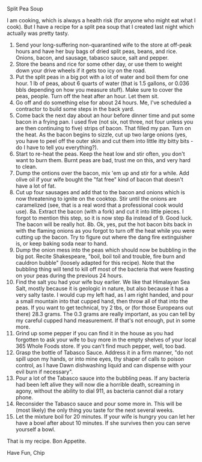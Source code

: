 Split Pea Soup

I am cooking, which is always a health risk (for anyone who might eat what I cook). But I have a recipe for a split pea soup that I created last night which actually was pretty tasty.

1. Send your long-suffering non-quarantined wife to the store at off-peak hours and have her buy bags of dried split peas, beans, and rice. Onions, bacon, and sausage, tabasco sauce, salt and pepper.
2. Store the beans and rice for some other day, or use them to weight down your drive wheels if it gets too icy on the road.
3. Put the split peas in a big pot with a lot of water and boil them for one hour. 1 lb of peas, about 6 quarts of water (that is 1.5 gallons, or 0.036 bbls depending on how you measure stuff). Make sure to cover the peas, people. Turn off the heat after an hour. Let them sit.
4. Go off and do something else for about 24 hours. Me, I've scheduled a contractor to build some steps in the back yard.
5. Come back the next day about an hour before dinner time and put some bacon in a frying pan. I used five (not six, not three, not four unless you are then continuing to five) strips of bacon. That filled my pan. Turn on the heat. As the bacon begins to sizzle, cut up two large onions (yes, you have to peel off the outer skin and cut them into little itty bitty bits - do I have to tell you everything?).
6. Start to re-heat the peas. Keep the heat low and stir often, you don't want to burn them. Burnt peas are bad, trust me on this, and very hard to clean.
7. Dump the ontions over the bacon, mix 'em up and stir for a while. Add olive oil if your wife bought the "fat free" kind of bacon that doesn't have a lot of fat.
8. Cut up four sausages and add that to the bacon and onions which is now threatening to ignite on the cooktop. Stir until the onions are caramelized (see, that is a real word that a professional cook would use).
8a. Extract the bacon (with a fork) and cut it into little pieces. I forgot to mention this step, so it is now step 8a instead of 9. Good luck. The bacon will be really hot.
8b. Ok, yes, put the hot bacon bits back in with the flaming onions as you forgot to turn off the heat while you were cutting up the bacon. Try to figure out where the dang fire extinguisher is, or keep baking soda near to hand.
9. Dump the onion mess into the peas which should now be bubbling in the big pot. Recite Shakespeare, "boil, boil toil and trouble, fire burn and cauldron bubble" (loosely adapted for this recipe). Note that the bubbling thing will tend to kill off most of the bacteria that were feasting on your peas during the previous 24 hours.
10. Find the salt you had your wife buy earlier. We like that Himalayan Sea Salt, mostly because it is geologic in nature, but also because it has a very salty taste. I would cup my left had, as I am right handed, and pour a small mountain into that cupped hand, then throw all of that into the peas. If you want to get technical, try 2 tbs, or (for those Europeans out there) 28.3 grams. The 0.3 grams are really important, as you can tell by my careful cupped hand measurement. If that's not enough, put in some more.
11. Grind up some pepper if you can find it in the house as you had forgotten to ask your wife to buy more in the empty shelves of your local 365 Whole Foods store. If you can't find much pepper, well, too bad.
12. Grasp the bottle of Tabasco Sauce. Address it in a firm manner, "do not spill upon my hands, or into mine eyes, thy shaper of calls to poison control, as I have Dawn dishwashing liquid and can dispense with your evil burn if necessary".
13. Pour a lot of the Tabasco sauce into the bubbling peas. If any bacteria had been left alive they will now die a horrible death, screaming in agony, without the ability to dial 911, as bacteria cannot dial a rotary phone.
14. Reconsider the Tabasco sauce and pour some more in. This will be (most likely) the only thing you taste for the next several weeks.
15. Let the mixture boil for 20 minutes. If your wife is hungry you can let her have a bowl after about 10 minutes. If she survives then you can serve yourself a bowl.

That is my recipe. Bon Appetite.

Have Fun,
Chip
